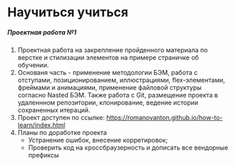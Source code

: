 # Научиться учиться
##### _Проектная работа №1_

1. Проектная работа на закрепление  пройденного материала по верстке и стилизации элементов на примере страничке об обучении.  
2. Основаня часть - применение методологии БЭМ, работа с отступами, позиционированием, иллюстрациями, flex-элементами, фреймами и анимациями, применение файловой структуры согласно Nasted БЭМ. Также работа с Git, размещение проекта в удаленнном репозитории, клонирование, ведение истории сохраненных итераций. 
3. Проект доступен по ссылке: https://romanovanton.github.io/how-to-learn/index.html
4. Планы по доработке проекта
   - Устранение ошибок, внесение корретировок;
   - Проверить код на кроссбраузерность и дописать все вендорные префиксы
   
 






